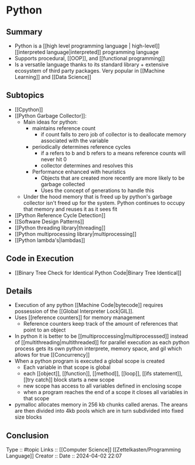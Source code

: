 # Python

## Summary
- Python is a [[high level programming language | high-level]] [[interpreted language|interpreted]] programming language 
- Supports procedural, [[OOP]], and [[functional programming]]
- Is a versatile language thanks to its standard library + extensive ecosystem of third party packages. Very popular in [[Machine Learning]] and [[Data Science]]
## Subtopics
- [[Cpython]]
- [[Python Garbage Collector]]:
	- Main ideas for python:
		- maintains reference count
			- if count falls to zero job of collector is to deallocate memory associated with the variable
		- periodically determines reference cycles
			- if a refers to b and b refers to a means reference counts will never hit 0
			- collector determines and resolves this
		- Performance enhanced with heuristics
			- Objects that are created more recently are more likely to be garbage collected
			- Uses the concept of generations to handle this
	- Under the hood memory that is freed up by python's garbage collector isn't freed up for the system. Python continues to occupy that memory and reuses it as it sees fit
- [[Python Reference Cycle Detection]]
- [[Software Design Patterns]]
- [[Python threading library|threading]]
- [[Python multiprocessing library|multiprocessing]]
- [[Python lambda's|lambdas]]
## Code in Execution

- [[Binary Tree Check for Identical Python Code|Binary Tree Identical]]

## Details
- Execution of any python [[Machine Code|bytecode]] requires possession of the [[Global Interpreter Lock|GIL]].
- Uses [[reference counters]] for memory management
	- Reference counters keep track of the amount of references that point to an object
- In python it is better to be [[multiproccessing|multiprocesssed]] instead of [[multithreading|multithreaded]] for parallel execution as each python process gets its own python interprete, memory space, and gil which allows for true [[Concurrency]]
- When a python program is executed a global scope is created
	- Each variable in that scope is global
	- each [[object]], [[function]], [[method]], [[loop]], [[ifs statement]], [[try catch]] block starts a new scope
	- new scope has access to all variables defined in enclosing scope
	- when a program reaches the end of a scope it closes all variables  in that scope
- pymalloc allocates memory in 256 kb chunks called arenas. The areans are then divided into 4kb pools which are in turn subdivided into fixed size blocks 

## Conclusion


Type :: #topic
Links :: [[Computer Science]] [[Zettelkasten/Programming Language]]
Creator ::
Date ::  2024-04-02 22:07